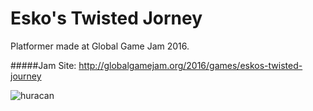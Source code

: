 # Esko's Twisted Jorney
Platformer made at Global Game Jam 2016.

#####Jam Site:
http://globalgamejam.org/2016/games/eskos-twisted-journey

![huracan](http://globalgamejam.org/sites/default/files/styles/game_sidebar__wide/public/game/featured_image/title_20.jpg?itok=s4HG0Blg)
